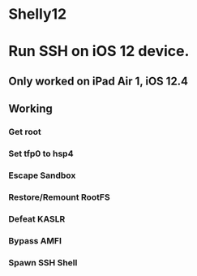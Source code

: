 # Shelly12
# Run SSH on iOS 12 device.

## Only worked on iPad Air 1, iOS 12.4

## Working
### Get root
### Set tfp0 to hsp4
### Escape Sandbox
### Restore/Remount RootFS
### Defeat KASLR
### Bypass AMFI
### Spawn SSH Shell

